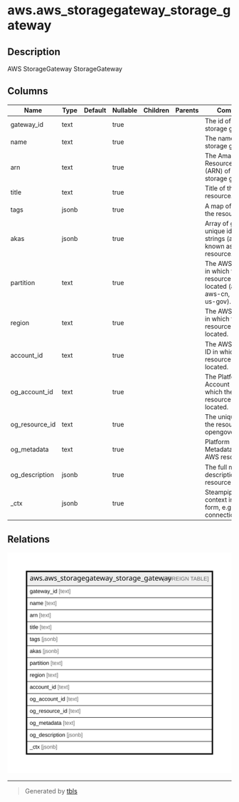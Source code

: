 # aws.aws_storagegateway_storage_gateway

## Description

AWS StorageGateway StorageGateway

## Columns

| Name | Type | Default | Nullable | Children | Parents | Comment |
| ---- | ---- | ------- | -------- | -------- | ------- | ------- |
| gateway_id | text |  | true |  |  | The id of the storage gateway. |
| name | text |  | true |  |  | The name of the storage gateway. |
| arn | text |  | true |  |  | The Amazon Resource Name (ARN) of the storage gateway |
| title | text |  | true |  |  | Title of the resource. |
| tags | jsonb |  | true |  |  | A map of tags for the resource. |
| akas | jsonb |  | true |  |  | Array of globally unique identifier strings (also known as) for the resource. |
| partition | text |  | true |  |  | The AWS partition in which the resource is located (aws, aws-cn, or aws-us-gov). |
| region | text |  | true |  |  | The AWS Region in which the resource is located. |
| account_id | text |  | true |  |  | The AWS Account ID in which the resource is located. |
| og_account_id | text |  | true |  |  | The Platform Account ID in which the resource is located. |
| og_resource_id | text |  | true |  |  | The unique ID of the resource in opengovernance. |
| og_metadata | text |  | true |  |  | Platform Metadata of the AWS resource. |
| og_description | jsonb |  | true |  |  | The full model description of the resource |
| _ctx | jsonb |  | true |  |  | Steampipe context in JSON form, e.g. connection_name. |

## Relations

![er](aws.aws_storagegateway_storage_gateway.svg)

---

> Generated by [tbls](https://github.com/k1LoW/tbls)
